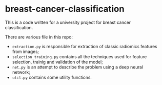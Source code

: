 # breast-cancer-classification

This is a code written for a university project for breast cancer classification.

There are various file in this repo:
* ```extraction.py``` is responsible for extraction of classic radiomics features from images;
* ```selection_training.py``` contains all the techniques used for feature selection, trainig and validation of the model;
* ```net.py``` is an attempt to describe the problem using a deep neural network;
* ```util.py``` contains some utility functions.
